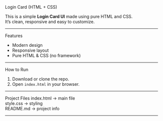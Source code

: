  Login Card (HTML + CSS)

This is a simple **Login Card UI** made using pure HTML and CSS.  
It’s clean, responsive and easy to customize.

---

 Features
- Modern design   
- Responsive layout   
- Pure HTML & CSS (no framework)  

---

 How to Run
1. Download or clone the repo.  
2. Open `index.html` in your browser.  

---

 Project Files
index.html → main file  
style.css → styling  
README.md → project info  

---
